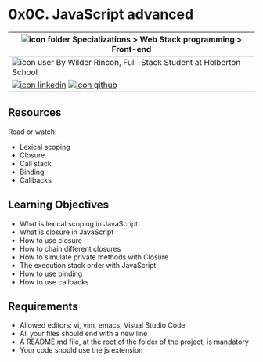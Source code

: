 # 0x0C. JavaScript advanced
|![icon folder](https://img.icons8.com/fluent-systems-filled/20/216aff/opened-folder.png) Specializations > Web Stack programming > Front-end |
|-------|
|![icon user](https://img.icons8.com/fluent-systems-filled/20/216aff/user.png) By Wilder Rincon, Full-Stack Student at Holberton School|
|[![icon linkedin](https://img.icons8.com/nolan/64/linkedin.png)](https://www.linkedin.com/in/wildsrincon/) [![icon github](https://img.icons8.com/nolan/64/github.png)](https://github.com/wildsrincon)|

## Resources
Read or watch:

- Lexical scoping
- Closure
- Call stack
- Binding
- Callbacks
## Learning Objectives
- What is lexical scoping in JavaScript
- What is closure in JavaScript
- How to use closure
- How to chain different closures
- How to simulate private methods with Closure
- The execution stack order with JavaScript
- How to use binding
- How to use callbacks
## Requirements
- Allowed editors: vi, vim, emacs, Visual Studio Code
- All your files should end with a new line
- A README.md file, at the root of the folder of the project, is mandatory
- Your code should use the js extension